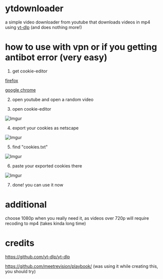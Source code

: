 # ytdownloader
a simple video downloader from youtube that downloads videos in mp4 using [yt-dlp](https://github.com/yt-dlp/yt-dlp) (and does nothing more!)
# how to use with vpn or if you getting antibot error (very easy)
1. get cookie-editor

[firefox](https://addons.mozilla.org/en-US/firefox/addon/cookie-editor/)

[google chrome](https://chromewebstore.google.com/detail/cookie-editor/hlkenndednhfkekhgcdicdfddnkalmdm?pli=1)

2. open youtube and open a random video

3. open cookie-editor

![Imgur](https://i.imgur.com/N2JeX0S.png)

4. export your cookies as netscape

![Imgur](https://i.imgur.com/2DviUFR.png)

5. find "cookies.txt"

![Imgur](https://i.imgur.com/omv1MRC.png)

6. paste your exported cookies there

![Imgur](https://i.imgur.com/UepHKZa.png)

7. done! you can use it now
# additional
choose 1080p when you really need it, as videos over 720p will require recoding to mp4 (takes kinda long time)
# credits
https://github.com/yt-dlp/yt-dlp

https://github.com/meetrevision/playbook/ (was using it while creating this, you should try)
